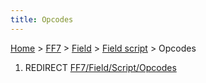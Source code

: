 ```yaml
---
title: Opcodes
---
```


[Home](../../../Main%20Page.md.md) > [FF7](../../../FF7.md) > [Field](../../Field.md) > [Field script](../Field%20script.md) > Opcodes

1.  REDIRECT [FF7/Field/Script/Opcodes][]

  [FF7/Field/Script/Opcodes]: ../Script/Opcodes.md "wikilink"

